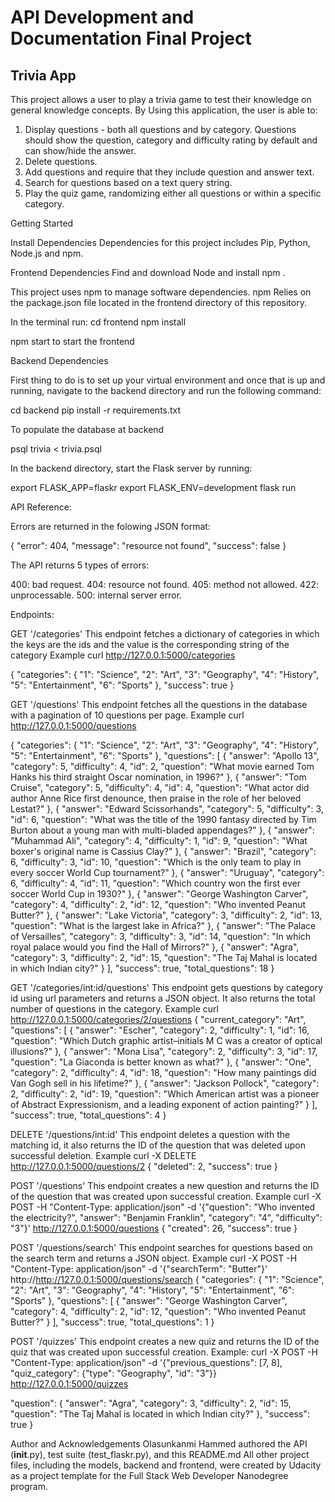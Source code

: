 # API Development and Documentation Final Project

## Trivia App

This project allows a user to play a trivia game to test their knowledge on general knowledge concepts. By Using this application, the user is able to:

1. Display questions - both all questions and by category. Questions should show the question, category and difficulty rating by default and can show/hide the answer.
2. Delete questions.
3. Add questions and require that they include question and answer text.
4. Search for questions based on a text query string.
5. Play the quiz game, randomizing either all questions or within a specific category.

Getting Started

Install Dependencies
Dependencies for this project includes Pip, Python, Node.js and npm.

Frontend Dependencies
Find and download Node and install npm .

This project uses npm to manage software dependencies. npm Relies on the package.json file located in the frontend directory of this repository.

In the terminal run:
cd frontend
npm install

npm start to start the frontend 

Backend Dependencies

First thing to do is to set up your virtual environment and once that is up and running, navigate to the backend directory and run the following command:

cd backend
pip install -r requirements.txt
 
To populate the database at backend

psql trivia < trivia.psql

In the backend directory, start the Flask server by running:

export FLASK_APP=flaskr
export FLASK_ENV=development
flask run


API Reference:

Errors are returned in the folowing JSON format:

{
    "error": 404,
    "message": "resource not found",
    "success": false
}

The API returns 5 types of errors:

400: bad request.
404: resource not found.
405: method not allowed.
422: unprocessable.
500: internal server error.

Endpoints:

GET '/categories'
This endpoint fetches a dictionary of categories in which the keys are the ids and the value is the corresponding string of the category
Example curl http://127.0.0.1:5000/categories

{
    "categories": {
        "1": "Science",
        "2": "Art",
        "3": "Geography",
        "4": "History",
        "5": "Entertainment",
        "6": "Sports"
    },
    "success": true
}

GET '/questions'
This endpoint fetches all the questions in the database with a pagination of 10 questions per page.
Example curl http://127.0.0.1:5000/questions

{
    "categories": {
        "1": "Science",
        "2": "Art",
        "3": "Geography",
        "4": "History",
        "5": "Entertainment",
        "6": "Sports"
    },
    "questions": [
        {
            "answer": "Apollo 13",
            "category": 5,
            "difficulty": 4,
            "id": 2,
            "question": "What movie earned Tom Hanks his third straight Oscar nomination, in 1996?"
        },
        {
            "answer": "Tom Cruise",
            "category": 5,
            "difficulty": 4,
            "id": 4,
            "question": "What actor did author Anne Rice first denounce, then praise in the role of her beloved Lestat?"
        },
        {
            "answer": "Edward Scissorhands",
            "category": 5,
            "difficulty": 3,
            "id": 6,
            "question": "What was the title of the 1990 fantasy directed by Tim Burton about a young man with multi-bladed appendages?"
        },
        {
            "answer": "Muhammad Ali",
            "category": 4,
            "difficulty": 1,
            "id": 9,
            "question": "What boxer's original name is Cassius Clay?"
        },
        {
            "answer": "Brazil",
            "category": 6,
            "difficulty": 3,
            "id": 10,
            "question": "Which is the only team to play in every soccer World Cup tournament?"
        },
        {
            "answer": "Uruguay",
            "category": 6,
            "difficulty": 4,
            "id": 11,
            "question": "Which country won the first ever soccer World Cup in 1930?"
        },
        {
            "answer": "George Washington Carver",
            "category": 4,
            "difficulty": 2,
            "id": 12,
            "question": "Who invented Peanut Butter?"
        },
        {
            "answer": "Lake Victoria",
            "category": 3,
            "difficulty": 2,
            "id": 13,
            "question": "What is the largest lake in Africa?"
        },
        {
            "answer": "The Palace of Versailles",
            "category": 3,
            "difficulty": 3,
            "id": 14,
            "question": "In which royal palace would you find the Hall of Mirrors?"
        },
        {
            "answer": "Agra",
            "category": 3,
            "difficulty": 2,
            "id": 15,
            "question": "The Taj Mahal is located in which Indian city?"
        }
    ],
    "success": true,
    "total_questions": 18
}

GET '/categories/int:id/questions'
This endpoint gets questions by category id using url parameters and returns a JSON object. It also returns the total number of questions in the category.
Example curl http://127.0.0.1:5000/categories/2/questions
{
    "current_category": "Art",
    "questions": [
        {
            "answer": "Escher",
            "category": 2,
            "difficulty": 1,
            "id": 16,
            "question": "Which Dutch graphic artist–initials M C was a creator of optical illusions?"
        },
        {
            "answer": "Mona Lisa",
            "category": 2,
            "difficulty": 3,
            "id": 17,
            "question": "La Giaconda is better known as what?"
        },
        {
            "answer": "One",
            "category": 2,
            "difficulty": 4,
            "id": 18,
            "question": "How many paintings did Van Gogh sell in his lifetime?"
        },
        {
            "answer": "Jackson Pollock",
            "category": 2,
            "difficulty": 2,
            "id": 19,
            "question": "Which American artist was a pioneer of Abstract Expressionism, and a leading exponent of action painting?"
        }
    ],
    "success": true,
    "total_questions": 4
}


DELETE '/questions/int:id'
This endpoint deletes a question with the matching id, it also returns the ID of the question that was deleted upon successful deletion.
Example curl -X DELETE http://127.0.0.1:5000/questions/2
{
    "deleted": 2,
    "success": true
}


POST '/questions'
This endpoint creates a new question and returns the ID of the question that was created upon successful creation.
Example curl -X POST -H "Content-Type: application/json" -d '{"question": "Who invented the electricity?", "answer": "Benjamin Franklin", "category": "4", "difficulty": "3"}' http://127.0.0.1:5000/questions
{
    "created": 26,
    "success": true
}


POST '/questions/search'
This endpoint searches for questions based on the search term and returns a JSON object.
Example curl -X POST -H "Content-Type: application/json" -d '{"searchTerm": "Butter"}' http://http://127.0.0.1:5000/questions/search
{
    "categories": {
        "1": "Science",
        "2": "Art",
        "3": "Geography",
        "4": "History",
        "5": "Entertainment",
        "6": "Sports"
    },
    "questions": [
        {
            "answer": "George Washington Carver",
            "category": 4,
            "difficulty": 2,
            "id": 12,
            "question": "Who invented Peanut Butter?"
        }
    ],
    "success": true,
    "total_questions": 1
}

POST '/quizzes'
This endpoint creates a new quiz and returns the ID of the quiz that was created upon successful creation.
Example: curl -X POST -H "Content-Type: application/json" -d '{"previous_questions": [7, 8], "quiz_category": {"type": "Geography", "id": "3"}} http://127.0.0.1:5000/quizzes

  "question": {
    "answer": "Agra", 
    "category": 3, 
    "difficulty": 2, 
    "id": 15, 
    "question": "The Taj Mahal is located in which Indian city?"
  }, 
  "success": true
}

Author and Acknowledgements
Olasunkanmi Hammed authored the API (__init__.py), test suite (test_flaskr.py), and this README.md All other project files, including the models, backend and frontend, were created by Udacity as a project template for the Full Stack Web Developer Nanodegree program.
